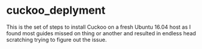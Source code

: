# cuckoo_deplyment
This is the set of steps to install Cuckoo on a fresh Ubuntu 16.04 host as I found most guides missed on thing or another and
resulted in endless head scratching trying to figure out the issue.
